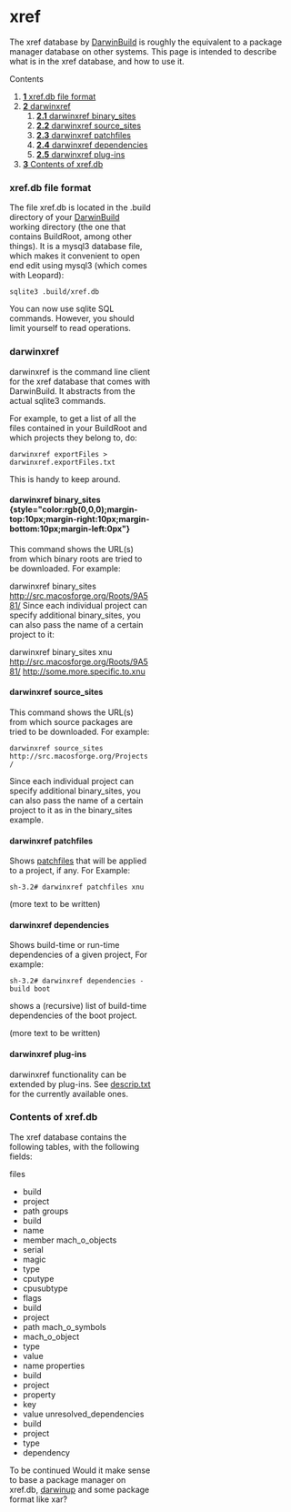 xref
====
The xref database by [DarwinBuild](../darwinbuild.html) is roughly the equivalent to a package manager database on other systems.
 This page is intended to describe what is in the xref database, and how to use it.


<div class="sites-embed-border-off sites-embed" style="width:250px;">


Contents
1.  [**1** xref.db file format](xref.html#TOC-xref.db-file-format)
2.  [**2** darwinxref](xref.html#TOC-darwinxref)
    1.  [**2.1** darwinxref binary_sites](xref.html#TOC-darwinxref-binary_sites)
    2.  [**2.2** darwinxref source_sites](xref.html#TOC-darwinxref-source_sites)
    3.  [**2.3** darwinxref patchfiles](xref.html#TOC-darwinxref-patchfiles)
    4.  [**2.4** darwinxref dependencies](xref.html#TOC-darwinxref-dependencies)
    5.  [**2.5** darwinxref plug-ins](xref.html#TOC-darwinxref-plug-ins)
3.  [**3** Contents of xref.db](xref.html#TOC-Contents-of-xref.db)


### xref.db file format
The file xref.db is located in the .build directory of your [DarwinBuild](../darwinbuild.html) working directory (the one that contains BuildRoot, among other things). It is a mysql3 database file, which makes it convenient to open end edit using mysql3 (which comes with Leopard):


`sqlite3 .build/xref.db`


You can now use sqlite SQL commands. However, you should limit yourself to read operations.
### darwinxref
darwinxref is the command line client for the xref database that comes with DarwinBuild. It abstracts from the actual sqlite3 commands. 

For example, to get a list of all the files contained in your BuildRoot and which projects they belong to, do:

`darwinxref exportFiles > darwinxref.exportFiles.txt`


This is handy to keep around.
 
#### darwinxref binary_sites {style="color:rgb(0,0,0);margin-top:10px;margin-right:10px;margin-bottom:10px;margin-left:0px"}
This command shows the URL(s) from which binary roots are tried to be downloaded. For example:

darwinxref binary_sites
http://src.macosforge.org/Roots/9A581/
<span style="font-family:courier new;font-size:12px">
 </span>
Since each individual project can specify additional binary_sites, you can also pass the name of a certain project to it:
<span style="font-size:12px">
 </span>
 
darwinxref binary_sites xnu
http://src.macosforge.org/Roots/9A581/
http://some.more.specific.to.xnu
#### darwinxref source_sites
This command shows the URL(s) from which source packages are tried to be downloaded. For example:

`darwinxref source_sites`
`http://src.macosforge.org/Projects/`


Since each individual project can specify additional binary_sites, you can also pass the name of a certain project to it as in the binary_sites example.
#### darwinxref patchfiles
Shows [patchfiles](patchfiles.html) that will be applied to a project, if any. For Example:

`sh-3.2# darwinxref patchfiles xnu`

(more text to be written)
#### darwinxref dependencies
Shows build-time or run-time dependencies of a given project, For example:

`sh-3.2# darwinxref dependencies -build boot`

shows a (recursive) list of build-time dependencies of the boot project.

(more text to be written)
#### darwinxref plug-ins
darwinxref functionality can be extended by plug-ins. See [descrip.txt](http://darwinbuild.macosforge.org/trac/browser/trunk/darwinxref/plugins/descrip.txt) for the currently available ones.
### Contents of xref.db
The xref database contains the following tables, with the following fields:

files 
-   build
-   project
-   path
groups 
-   build
-   name
-   member
mach_o_objects 
-   serial
-   magic
-   type
-   cputype
-   cpusubtype
-   flags
-   build
-   project
-   path
mach_o_symbols
-   mach_o_object
-   type
-   value
-   name
properties
-   build 
-   project
-   property
-   key
-   value
unresolved_dependencies
-   build
-   project
-   type
-   dependency

To be continued
Would it make sense to base a package manager on xref.db, [darwinup](http://darwinbuild.macosforge.org/trac/browser/trunk/darwinup/NOTES) and some package format like xar?


